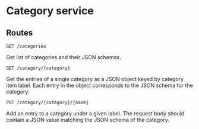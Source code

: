 # Category service


## Routes

```
GET /categories
```

Get list of categories and their JSON schemas.

```
GET /category/{category}
```

Get the entries of a single category as a JSON object keyed by
category item label. Each entry in the object corresponds to the JSON
schema for the category.

```
PUT /category/{category}/{name}
```

Add an entry to a category under a given label. The request body
should contain a JSON value matching the JSON schema of the category.
